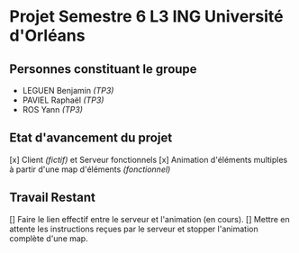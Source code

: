 Projet Semestre 6 L3 ING Université d'Orléans
=============================================

Personnes constituant le groupe
-------------------------------

- LEGUEN Benjamin _(TP3)_ 
- PAVIEL Raphaël _(TP3)_
- ROS Yann _(TP3)_

Etat d'avancement du projet
---------------------------

[x] Client _(fictif)_ et Serveur fonctionnels
[x] Animation d'éléments multiples à partir d'une map d'éléments _(fonctionnel)_

Travail Restant
---------------

[] Faire le lien effectif entre le serveur et l'animation (en cours).
[] Mettre en attente les instructions reçues par le serveur et stopper l'animation complète d'une map. 




